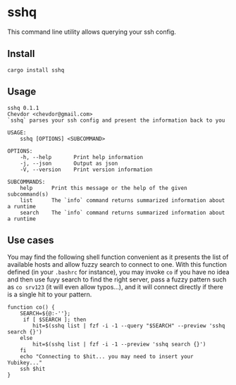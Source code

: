 # sshq

This command line utility allows querying your ssh config.

## Install

    cargo install sshq

## Usage

    sshq 0.1.1
    Chevdor <chevdor@gmail.com>
    `sshq` parses your ssh config and present the information back to you

    USAGE:
        sshq [OPTIONS] <SUBCOMMAND>

    OPTIONS:
        -h, --help       Print help information
        -j, --json       Output as json
        -V, --version    Print version information

    SUBCOMMANDS:
        help      Print this message or the help of the given subcommand(s)
        list      The `info` command returns summarized information about a runtime
        search    The `info` command returns summarized information about a runtime

## Use cases

You may find the following shell function convenient as it presents the list of available hosts and allow fuzzy search to connect to one.
With this function defined (in your `.bashrc` for instance), you may invoke `co` if you have no idea and then use fuyy search to find the right server, pass a fuzzy pattern such as `co srv123` (it will even allow typos…​), and it will connect directly if there is a single hit to your pattern.

    function co() {
        SEARCH=${@:-''};
         if [ $SEARCH ]; then
            hit=$(sshq list | fzf -i -1 --query "$SEARCH" --preview 'sshq search {}')
        else
            hit=$(sshq list | fzf -i -1 --preview 'sshq search {}')
        fi
        echo "Connecting to $hit... you may need to insert your Yubikey..."
        ssh $hit
    }
